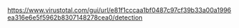 https://www.virustotal.com/gui/url/e81f1cccaa1bf0487c97cf39b33a00a1996ea316e6e5f5962b8307148278cea0/detection
